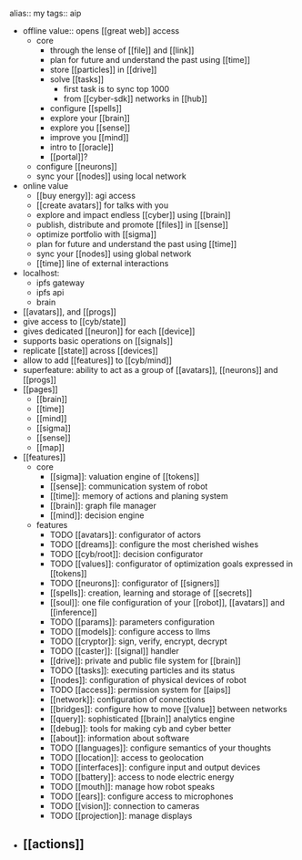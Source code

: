 alias:: my
tags:: aip

- offline value:: opens [[great web]] access
	- core
		- through the lense of [[file]] and [[link]]
		- plan for future and understand the past using [[time]]
		- store [[particles]] in [[drive]]
		- solve [[tasks]]
			- first task is to sync top 1000
			- from [[cyber-sdk]] networks in [[hub]]
		- configure [[spells]]
		- explore your [[brain]]
		- explore you [[sense]]
		- improve you [[mind]]
		- intro to [[oracle]]
		- [[portal]]?
	- configure [[neurons]]
	- sync your [[nodes]] using local network
- online value
	- [[buy energy]]: agi access
	- [[create avatars]] for talks with you
	- explore and impact endless [[cyber]] using [[brain]]
	- publish, distribute and promote [[files]] in [[sense]]
	- optimize portfolio with [[sigma]]
	- plan for future and understand the past using [[time]]
	- sync your [[nodes]] using global network
	- [[time]] line of external interactions
- localhost:
	- ipfs gateway
	- ipfs api
	- brain
- [[avatars]], and [[progs]]
- give access to [[cyb/state]]
- gives dedicated [[neuron]] for each [[device]]
- supports basic operations on [[signals]]
- replicate [[state]] across [[devices]]
- allow to add [[features]] to [[cyb/mind]]
- superfeature: ability to act as a group of [[avatars]], [[neurons]] and [[progs]]
- [[pages]]
	- [[brain]]
	- [[time]]
	- [[mind]]
	- [[sigma]]
	- [[sense]]
	- [[map]]
- [[features]]
	- core
		- [[sigma]]: valuation engine of [[tokens]]
		- [[sense]]: communication system of robot
		- [[time]]: memory of actions and planing system
		- [[brain]]: graph file manager
		- [[mind]]: decision engine
	- features
		- TODO [[avatars]]: configurator of actors
		- TODO [[dreams]]: configure the most cherished wishes
		- TODO [[cyb/root]]: decision configurator
		- TODO [[values]]: configurator of optimization goals expressed in [[tokens]]
		- TODO [[neurons]]: configurator of [[signers]]
		- [[spells]]: creation, learning and storage of [[secrets]]
		- [[soul]]: one file configuration of your [[robot]], [[avatars]] and [[inference]]
		- TODO [[params]]: parameters configuration
		- TODO [[models]]: configure access to llms
		- TODO [[cryptor]]: sign, verify, encrypt, decrypt
		- TODO [[caster]]: [[signal]] handler
		- [[drive]]: private and public file system for [[brain]]
		- TODO [[tasks]]: executing particles and its status
		- [[nodes]]: configuration of physical devices of robot
		- TODO [[access]]: permission system for [[aips]]
		- [[network]]: configuration of connections
		- [[bridges]]: configure how to move [[value]] between networks
		- [[query]]: sophisticated [[brain]] analytics engine
		- [[debug]]: tools for making cyb and cyber better
		- [[about]]: information about software
		- TODO [[languages]]: configure semantics of your thoughts
		- TODO [[location]]: access to geolocation
		- TODO [[interfaces]]: configure input and output devices
		- TODO [[battery]]: access to node electric energy
		- TODO [[mouth]]: manage how robot speaks
		- TODO [[ears]]: configure access to microphones
		- TODO [[vision]]: connection to cameras
		- TODO [[projection]]: manage displays
- [[actions]]
	-